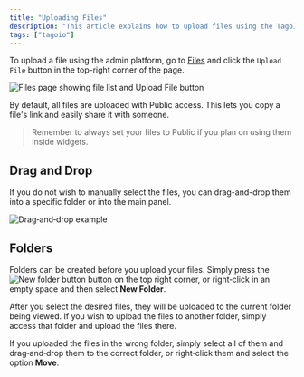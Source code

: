 ```yaml
---
title: "Uploading Files"
description: "This article explains how to upload files using the TagoIO admin platform, the default access setting for uploaded files, and a reminder about file visibility when using widgets."
tags: ["tagoio"]
---
```

To upload a file using the admin platform, go to [Files](../files) and click the `Upload File` button in the top-right corner of the page.

![Files page showing file list and Upload File button](/docs_imagem/tagoio/uploading-files-2.png)

By default, all files are uploaded with Public access. This lets you copy a file's link and easily share it with someone.

> Remember to always set your files to Public if you plan on using them inside widgets.

## Drag and Drop

If you do not wish to manually select the files, you can drag-and-drop them into a specific folder or into the main panel.

![Drag‑and‑drop example](/cdn.elev.io/file/uploads/yGBQnVkwTkwKzLvCtyE2FWwacoOTiKC1hwphA_gVtqs/7ovs-DY9T7QFbCfy2jRh4RLbS1_gqT3N25BaammzRuU/Screen%20Shot%202021-08-02%20at%2011.39.40-ruU.png)

## Folders

Folders can be created before you upload your files. Simply press the
![New folder button](/cdn.elev.io/file/uploads/yGBQnVkwTkwKzLvCtyE2FWwacoOTiKC1hwphA_gVtqs/4yoaBUuIUhGrXXbMzmrabbyCNdKudAm0_pCv36rdwdg/1627914778958-LII.png) button on the top right corner, or right‑click in an empty space and then select **New Folder**.

After you select the desired files, they will be uploaded to the current folder being viewed. If you wish to upload the files to another folder, simply access that folder and upload the files there.

If you uploaded the files in the wrong folder, simply select all of them and drag‑and‑drop them to the correct folder, or right‑click them and select the option **Move**.